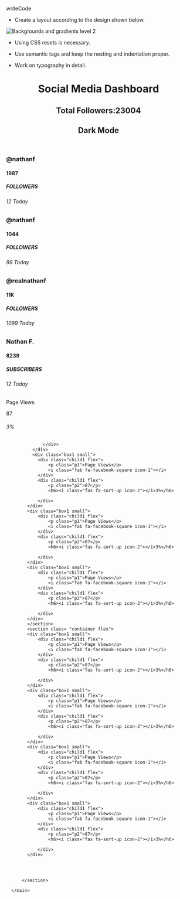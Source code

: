 writeCode

- Create a layout according to the design shown below.

![Backgrounds and gradients level 2](https://raw.githubusercontent.com/suraj122/AC-STYLE-images/master/background-and-gradients/ex-2.jpg)

- Using CSS resets is necessary.

- Use semantic tags and keep the nesting and indentation proper.

- Work on typography in detail.
<!DOCTYPE html>
<html lang="end">
    <head> 
        <meta charset="UTF-8">
        <title> Hackant </title>
        <script src="https://kit.fontawesome.com/ef43d9bbc3.js" crossorigin="anonymous"></script>
        <link rel="stylesheet" href="assets/style.css">
        <link rel="preconnect" href="https://fonts.gstatic.com" crossorigin>
        <link href="https://fonts.googleapis.com/css2?family=Roboto:wght@300;500;900&display=swap" rel="stylesheet">
    </head>
    <body class="background">
        <div class="container">
        <header class="flex">
            <div class="head-1">
                <h1>Social Media Dashboard</h1>
                <h2>Total Followers:23004</h2>
            </div>
            <div class="head-2">
                <h2>Dark Mode
                    <div class="toggle">
                        <div class="circle"></div>
                    </div>
                </h2>
            </div>
        </header>
      <main>
          <section class="container flex">
              <div class="box1">
                  <div class="strip"></div>
                  <div class="box-2 flex">
                  <h3><i class="fab fa-facebook-square icon-1"></i>@nathanf</h3>
                  <h4>1987</h4>
                  <h5>FOLLOWERS</h5>
                  <h6><i class="fas fa-sort-up icon-2"></i>12 Today</h6>
                  </div>
              </div>
              <div class="box1">
                <div class="strip"></div>
                <div class="box-2 flex">
                <h3><i class="fab fa-twitter icon-1"></i>@nathanf</h3>
                <h4>1044</h4>
                <h5>FOLLOWERS</h5>
                <h6><i class="fas fa-sort-up icon-2"></i>99 Today</h6>
                </div>
            </div>
            <div class="box1 box3">
                <div class="strip"></div>
                <div class="box-2 flex">
                <h3><i class="fab fa-instagram icon-1"></i>@realnathanf</h3>
                <h4>11K</h4>
                <h5>FOLLOWERS</h5>
                <h6><i class="fas fa-sort-up icon-2"></i>1099 Today</h6>
                </div>
            </div>
            <div class="box1 box4">
                <div class="strip"></div>
                <div class="box-2 flex">
                <h3><i class="fab fa-youtube icon-1"></i>Nathan F.</h3>
                <h4>8239</h4>
                <h5>SUBSCRIBERS</h5>
                <h6 class="red"><i class="fas fa-sort-down icon-2"></i>12 Today</h6>
                </div>
            </div>
          </section>
          <section class= "container flex">
              <div class="box1 small">
                  <div class="child1 flex">
                      <p class="p1">Page Views</p>
                      <i class="fab fa-facebook-square icon-1"></i>
                  </div>
                  <div class="child1 flex">
                      <p class="p2">87</p>
                      <h6><i class="fas fa-sort-up icon-2"></i>3%</h6>

                  </div>
              </div>
              <div class="box1 small">
                <div class="child1 flex">
                    <p class="p1">Page Views</p>
                    <i class="fab fa-facebook-square icon-1"></i>
                </div>
                <div class="child1 flex">
                    <p class="p2">87</p>
                    <h6><i class="fas fa-sort-up icon-2"></i>3%</h6>

                </div>
            </div>
            <div class="box1 small">
                <div class="child1 flex">
                    <p class="p1">Page Views</p>
                    <i class="fab fa-facebook-square icon-1"></i>
                </div>
                <div class="child1 flex">
                    <p class="p2">87</p>
                    <h6><i class="fas fa-sort-up icon-2"></i>3%</h6>

                </div>
            </div>
            <div class="box1 small">
                <div class="child1 flex">
                    <p class="p1">Page Views</p>
                    <i class="fab fa-facebook-square icon-1"></i>
                </div>
                <div class="child1 flex">
                    <p class="p2">87</p>
                    <h6><i class="fas fa-sort-up icon-2"></i>3%</h6>

                </div>
            </div>
            </section>
            <section class= "container flex">
            <div class="box1 small">
                <div class="child1 flex">
                    <p class="p1">Page Views</p>
                    <i class="fab fa-facebook-square icon-1"></i>
                </div>
                <div class="child1 flex">
                    <p class="p2">87</p>
                    <h6><i class="fas fa-sort-up icon-2"></i>3%</h6>

                </div>
            </div>
            <div class="box1 small">
                <div class="child1 flex">
                    <p class="p1">Page Views</p>
                    <i class="fab fa-facebook-square icon-1"></i>
                </div>
                <div class="child1 flex">
                    <p class="p2">87</p>
                    <h6><i class="fas fa-sort-up icon-2"></i>3%</h6>

                </div>
            </div>
            <div class="box1 small">
                <div class="child1 flex">
                    <p class="p1">Page Views</p>
                    <i class="fab fa-facebook-square icon-1"></i>
                </div>
                <div class="child1 flex">
                    <p class="p2">87</p>
                    <h6><i class="fas fa-sort-up icon-2"></i>3%</h6>

                </div>
            </div>
            <div class="box1 small">
                <div class="child1 flex">
                    <p class="p1">Page Views</p>
                    <i class="fab fa-facebook-square icon-1"></i>
                </div>
                <div class="child1 flex">
                    <p class="p2">87</p>
                    <h6><i class="fas fa-sort-up icon-2"></i>3%</h6>

                </div>
            </div>




          </section>

      </main>
    
   </body>
</html>
